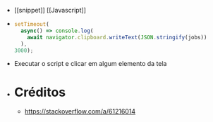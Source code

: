 - [[snippet]] [[Javascript]]
- ```js
  setTimeout(
    async() => console.log(
      await navigator.clipboard.writeText(JSON.stringify(jobs))
    ),
  3000);
  ```
- Executar o script e clicar em algum elemento da tela
- # Créditos
	- https://stackoverflow.com/a/61216014